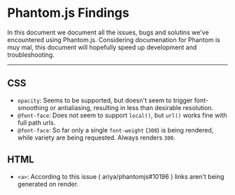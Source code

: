 # Phantom.js Findings #

In this document we document all the issues, bugs and solutins we've encountered using Phantom.js. Considering documenation for Phantom is muy mal, this document will hopefully speed up development and troubleshooting.

* * *

## CSS ##

- `opacity`: Seems to be supported, but doesn't seem to trigger font-smoothing or antialiasing, resulting in less than desirable resolution.
- `@font-face`: Does not seem to support `local()`, but `url()` works fine with full path urls.
- `@font-face`: So far only a single `font-weight` (`300`) is being rendered, while variety are being requested. Always renders `300`.

## HTML ##

- `<a>`: According to this issue ( ariya/phantomjs#10196 ) links aren't being generated on render.

